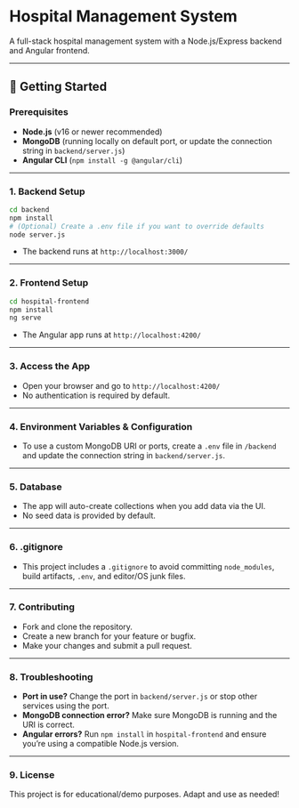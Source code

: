 # Hospital Management System

A full-stack hospital management system with a Node.js/Express backend and Angular frontend.

---

## 🚀 Getting Started

### Prerequisites
- **Node.js** (v16 or newer recommended)
- **MongoDB** (running locally on default port, or update the connection string in `backend/server.js`)
- **Angular CLI** (`npm install -g @angular/cli`)

---

### 1. Backend Setup

```sh
cd backend
npm install
# (Optional) Create a .env file if you want to override defaults
node server.js
```
- The backend runs at `http://localhost:3000/`

---

### 2. Frontend Setup

```sh
cd hospital-frontend
npm install
ng serve
```
- The Angular app runs at `http://localhost:4200/`

---

### 3. Access the App
- Open your browser and go to `http://localhost:4200/`
- No authentication is required by default.

---

### 4. Environment Variables & Configuration
- To use a custom MongoDB URI or ports, create a `.env` file in `/backend` and update the connection string in `backend/server.js`.

---

### 5. Database
- The app will auto-create collections when you add data via the UI.
- No seed data is provided by default.

---

### 6. .gitignore
- This project includes a `.gitignore` to avoid committing `node_modules`, build artifacts, `.env`, and editor/OS junk files.

---

### 7. Contributing
- Fork and clone the repository.
- Create a new branch for your feature or bugfix.
- Make your changes and submit a pull request.

---

### 8. Troubleshooting
- **Port in use?** Change the port in `backend/server.js` or stop other services using the port.
- **MongoDB connection error?** Make sure MongoDB is running and the URI is correct.
- **Angular errors?** Run `npm install` in `hospital-frontend` and ensure you’re using a compatible Node.js version.

---

### 9. License
This project is for educational/demo purposes. Adapt and use as needed!
